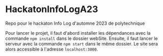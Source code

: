 # HackatonInfoLogA23
Repo pour le hackaton Info Log d'automne 2023 de polytechnique

Pour lancer le projet, il faut d'abord installer les dépendances avec la commande `npm install` dans le dossier webSite. Ensuite, il faut lancer le serveur avec la commande `npm start` dans le même dossier. Le site sera alors accessible à l'adresse `localhost:3000`.
